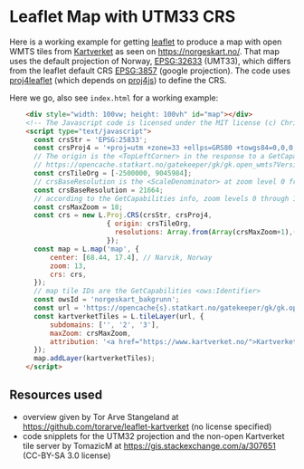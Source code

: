 # Leaflet Map with UTM33 CRS
Here is a working example for getting [leaflet](https://leafletjs.com/) to produce a map with open WMTS tiles from [Kartverket](https://www.kartverket.no/) as seen on https://norgeskart.no/. That map uses the default projection of Norway, [EPSG:32633](https://epsg.io/32633) (UMT33), which differs from the leaflet default CRS [EPSG:3857](https://epsg.io/3857) (google projection). The code uses [proj4leaflet](https://github.com/kartena/Proj4Leaflet) (which depends on [proj4js](https://github.com/proj4js/proj4js)) to define the CRS.

Here we go, also see ``index.html`` for a working example:
```html
    <div style="width: 100vw; height: 100vh" id="map"></div>
    <!-- The Javascript code is licensed under the MIT license (c) Chris Petrich, 2021. SPDX short identifier: MIT -->
    <script type="text/javascript">
      const crsStr = 'EPSG:25833';
      const crsProj4 = '+proj=utm +zone=33 +ellps=GRS80 +towgs84=0,0,0,0,0,0,0 +units=m +no_defs';
      // The origin is the <TopLeftCorner> in the response to a GetCapabilities call to
      // https://opencache.statkart.no/gatekeeper/gk/gk.open_wmts?Version=1.0.0&service=wmts&request=getcapabilities
      const crsTileOrg = [-2500000, 9045984];
      // crsBaseResolution is the <ScaleDenominator> at zoom level 0 from the GetCapabilities call times 0.00028
      const crsBaseResolution = 21664;
      // according to the GetCapabilities info, zoom levels 0 through 18 are defined for EPSG:25833
      const crsMaxZoom = 18;
      const crs = new L.Proj.CRS(crsStr, crsProj4,
                        { origin: crsTileOrg, 
                          resolutions: Array.from(Array(crsMaxZoom+1),(e,zoomLevel) => crsBaseResolution/Math.pow(2,zoomLevel))
                        });
      const map = L.map('map', {
          center: [68.44, 17.4], // Narvik, Norway
          zoom: 13,
          crs: crs,
      });
      // map tile IDs are the GetCapabilities <ows:Identifier>
      const owsId = 'norgeskart_bakgrunn';
      const url = 'https://opencache{s}.statkart.no/gatekeeper/gk/gk.open_wmts?&layer='+owsId+'&style=default&tilematrixset='+crsStr+'&Service=WMTS&Request=GetTile&Version=1.0.0&Format=image%2Fpng&TileMatrix='+crsStr+':{z}&TileCol={x}&TileRow={y}';
      const kartverketTiles = L.tileLayer(url, {
          subdomains: ['', '2', '3'],
          maxZoom: crsMaxZoom,
          attribution: '<a href="https://www.kartverket.no/">Kartverket</a>',
      });
      map.addLayer(kartverketTiles);
    </script>
```

## Resources used
- overview given by Tor Arve Stangeland at https://github.com/torarve/leaflet-kartverket (no license specified)
- code snipplets for the UTM32 projection and the non-open Kartverket tile server by TomazicM at https://gis.stackexchange.com/a/307651 (CC-BY-SA 3.0 license)
